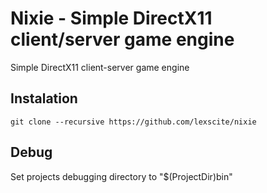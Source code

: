 # Nixie - Simple DirectX11 client/server game engine
Simple DirectX11 client-server game engine

## Instalation
```
git clone --recursive https://github.com/lexscite/nixie
```
## Debug
Set projects debugging directory to "$(ProjectDir)bin"
